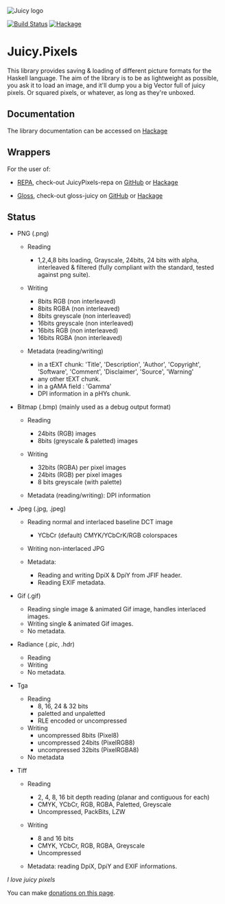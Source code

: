 ![Juicy logo](https://raw.github.com/Twinside/Juicy.Pixels/master/docimages/juicy.png)


[![Build Status](https://travis-ci.org/Twinside/Juicy.Pixels.png?branch=master)](https://travis-ci.org/Twinside/Juicy.Pixels)
[![Hackage](https://img.shields.io/hackage/v/JuicyPixels.svg)](http://hackage.haskell.org/package/JuicyPixels)

Juicy.Pixels
============

This library provides saving & loading of different picture formats for the
Haskell language. The aim of the library is to be as lightweight as possible,
you ask it to load an image, and it'll dump you a big Vector full of juicy
pixels. Or squared pixels, or whatever, as long as they're unboxed.

Documentation
-------------

The library documentation can be accessed on [Hackage](http://hackage.haskell.org/package/JuicyPixels)

Wrappers
--------

For the user of:

 * [REPA](http://www.haskell.org/haskellwiki/Numeric_Haskell:_A_Repa_Tutorial), check-out JuicyPixels-repa on [GitHub](https://github.com/TomMD/JuicyPixels-repa) or [Hackage](http://hackage.haskell.org/package/JuicyPixels-repa)

 * [Gloss](http://hackage.haskell.org/package/gloss), check-out gloss-juicy on [GitHub](https://github.com/alpmestan/gloss-juicy) or [Hackage](http://hackage.haskell.org/package/gloss-juicy)

Status
------

 - PNG    (.png) 
    * Reading 
        - 1,2,4,8 bits loading, Grayscale, 24bits, 24 bits with alpha,
          interleaved & filtered (fully compliant with the standard,
          tested against png suite).

    * Writing
        - 8bits RGB (non interleaved)
        - 8bits RGBA (non interleaved)
        - 8bits greyscale (non interleaved)
        - 16bits greyscale (non interleaved)
        - 16bits RGB (non interleaved)
        - 16bits RGBA (non interleaved)

    * Metadata (reading/writing)
        * in a tEXT chunk: 'Title', 'Description', 'Author', 'Copyright',
          'Software', 'Comment', 'Disclaimer', 'Source', 'Warning'
        * any other tEXT chunk.
        * in a gAMA field : 'Gamma'
        * DPI information in a pHYs chunk.

 - Bitmap (.bmp) (mainly used as a debug output format)
    * Reading
        - 24bits (RGB) images
        - 8bits (greyscale & paletted) images

    * Writing
        - 32bits (RGBA) per pixel images
        - 24bits (RGB) per pixel images
        - 8 bits greyscale (with palette)

    * Metadata (reading/writing): DPI information

 - Jpeg   (.jpg, .jpeg) 
    * Reading normal and interlaced baseline DCT image
        - YCbCr (default) CMYK/YCbCrK/RGB colorspaces
    * Writing non-interlaced JPG

    * Metadata:
        - Reading and writing DpiX & DpiY from JFIF header.
        - Reading EXIF metadata.

 - Gif (.gif)
    * Reading single image & animated Gif image, handles interlaced images.
    * Writing single & animated Gif images.
    * No metadata.

 - Radiance (.pic, .hdr)
    * Reading
    * Writing
    * No metadata.

 - Tga
    * Reading
        - 8, 16, 24 & 32 bits
        - paletted and unpaletted
        - RLE encoded or uncompressed
    * Writing
        - uncompressed 8bits (Pixel8)
        - uncompressed 24bits (PixelRGB8)
        - uncompressed 32bits (PixelRGBA8)
    * No metadata

 - Tiff
    * Reading
        - 2, 4, 8, 16 bit depth reading (planar and contiguous for each)
        - CMYK, YCbCr, RGB, RGBA, Paletted, Greyscale
        - Uncompressed, PackBits, LZW

    * Writing
        - 8 and 16 bits
        - CMYK, YCbCr, RGB, RGBA, Greyscale
        - Uncompressed
    * Metadata: reading DpiX, DpiY and EXIF informations.

_I love juicy pixels_

You can make [donations on this page](http://twinside.github.com/Juicy.Pixels/).

